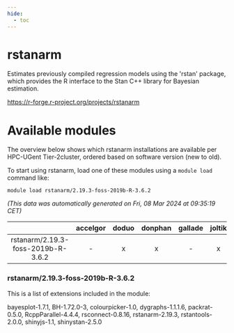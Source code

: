 ```yaml
---
hide:
  - toc
---
```


rstanarm
========


Estimates previously compiled regression models using the 'rstan' package, which provides the R interface to the Stan C++ library for Bayesian estimation.

https://r-forge.r-project.org/projects/rstanarm
# Available modules


The overview below shows which rstanarm installations are available per HPC-UGent Tier-2cluster, ordered based on software version (new to old).

To start using rstanarm, load one of these modules using a `module load` command like:

```shell
module load rstanarm/2.19.3-foss-2019b-R-3.6.2
```

*(This data was automatically generated on Fri, 08 Mar 2024 at 09:35:19 CET)*  

| |accelgor|doduo|donphan|gallade|joltik|skitty|
| :---: | :---: | :---: | :---: | :---: | :---: | :---: |
|rstanarm/2.19.3-foss-2019b-R-3.6.2|-|x|x|-|x|x|


### rstanarm/2.19.3-foss-2019b-R-3.6.2

This is a list of extensions included in the module:

bayesplot-1.7.1, BH-1.72.0-3, colourpicker-1.0, dygraphs-1.1.1.6, packrat-0.5.0, RcppParallel-4.4.4, rsconnect-0.8.16, rstanarm-2.19.3, rstantools-2.0.0, shinyjs-1.1, shinystan-2.5.0